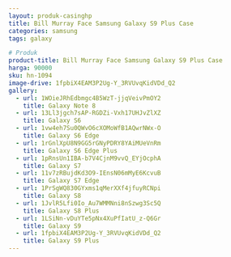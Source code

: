 ```yaml
---
layout: produk-casinghp
title: Bill Murray Face Samsung Galaxy S9 Plus Case
categories: samsung
tags: galaxy

# Produk
product-title: Bill Murray Face Samsung Galaxy S9 Plus Case
harga: 90000
sku: hn-1094
image-drive: 1fpbiX4EAM3P2Ug-Y_3RVUvqKidVDd_Q2
gallery:
  - url: 1WOieJRhEdbmgc4B5WzT-jjqVeivPmOY2
    title: Galaxy Note 8
  - url: 13Ll3jgch7sAP-RGDZi-Vxh17UHJvZlXZ
    title: Galaxy S6
  - url: 1vw4eh7Su0QWvO6cXOMoWfB1AQwrNWx-O
    title: Galaxy S6 Edge
  - url: 1rGnlXpU8N9GG5rGNyPDRY8YAiMUeVnRm
    title: Galaxy S6 Edge Plus
  - url: 1pRnsUn1IBA-b7V4CjnM9vvQ_EYjOcphA
    title: Galaxy S7
  - url: 11v7zRBujdKd3O9-IEnsN06mMyE6KcvuB
    title: Galaxy S7 Edge
  - url: 1PrSgWQ830GYxms1qMerXXf4jfuyRCNpi
    title: Galaxy S8
  - url: 1JvlR5Lfi0Io_Au7WMMNni8nSzwg3Sc5Q
    title: Galaxy S8 Plus
  - url: 1LSiNn-vDuYTe5pNx4XuPfIatU_z-Q6Gr
    title: Galaxy S9
  - url: 1fpbiX4EAM3P2Ug-Y_3RVUvqKidVDd_Q2
    title: Galaxy S9 Plus
---
```

